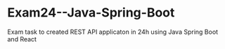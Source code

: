 # Exam24--Java-Spring-Boot
Exam task to created REST API applicaton in 24h using Java Spring Boot and React
